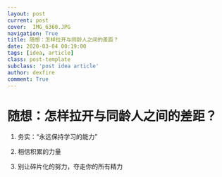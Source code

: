 ```yaml
---
layout: post
current: post
cover:  IMG_6360.JPG
navigation: True
title: 随想：怎样拉开与同龄人之间的差距？
date: 2020-03-04 00:19:00
tags: [idea, article]
class: post-template
subclass: 'post idea article'
author: dexfire
comment: True
---
```




# 随想：怎样拉开与同龄人之间的差距？

1. 务实：“永远保持学习的能力”

2. 相信积累的力量
3. 别让碎片化的努力，夺走你的所有精力
